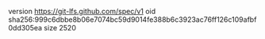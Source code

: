 version https://git-lfs.github.com/spec/v1
oid sha256:999c6dbbe8b06e7074bc59d9014fe388b6c3923ac76ff126c109afbf0dd305ea
size 2520
